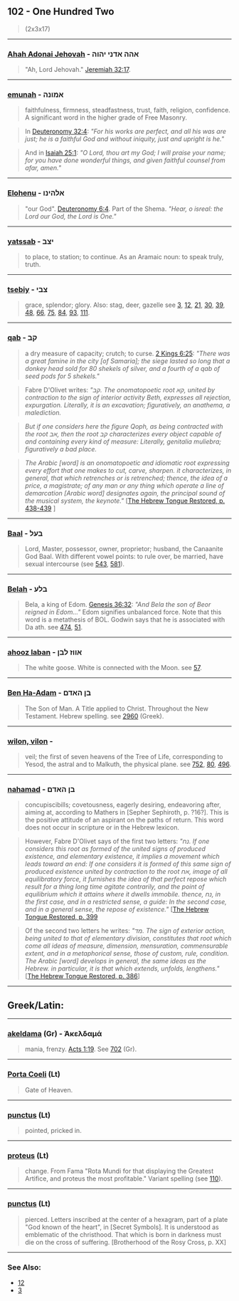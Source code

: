 ## 102 - One Hundred Two
> (2x3x17)

---

### [Ahah Adonai Jehovah](/keys/AHH.ADNI.IHVH) - אהה אדני יהוה
> "Ah, Lord Jehovah." [Jeremiah 32:17](http://biblehub.com/jeremiah/32-17.htm).

---

### [emunah](/keys/AMVNH) - אמונה
> faithfulness, firmness, steadfastness, trust, faith, religion, confidence. A significant word in the higher grade of Free Masonry.

> In [Deuteronomy 32:4](http://biblehub.com/deuteronomy/32-4.htm): *"For his works are perfect, and all his was are just; he is a faithful God and without iniquity, just and upright is he."*

> And in [Isaiah 25:1](http://biblehub.com/isaiah/25-1.htm): *"O Lord, thou art my God; I will praise your name; for you have done wonderful things, and given faithful counsel from afar, amen."*

---

### [Elohenu](/keys/ALHINV) - אלהינו
> "our God". [Deuteronomy 6:4](http://biblehub.com/deuteronomy/6-4.htm). Part of the Shema. *"Hear, o isreal: the Lord our God, the Lord is One."*

---

### [yatssab](/keys/ITzB) - יצב
> to place, to station; to continue. As an Aramaic noun: to speak truly, truth.

---

### [tsebiy](/keys/TzBI) - צבי
> grace, splendor; glory. Also: stag, deer, gazelle see [3](3), [12](12), [21](21), [30](30), [39](39), [48](48), [66](66), [75](75), [84](84), [93](93), [111](111).

---

### [qab](/keys/QB) - קב
> a dry measure of capacity; crutch; to curse. [2 Kings 6:25](http://biblehub.com/2_kings/6-25.htm): *"There was a great famine in the city [of Samaria]; the siege lasted so long that a donkey head sold for 80 shekels of silver, and a fourth of a qab of seed pods for 5 shekels."*

> Fabre D'Olivet writes: *"קב. The onomatopoetic root קא, united by contraction to the sign of interior activity Beth, expresses all rejection, expurgation. Literally, it is an excavation; figuratively, an anathema, a malediction.*

> *But if one considers here the figure Qoph, as being contracted with the root אב, then the root קב characterizes every object capable of and containing every kind of measure: Literally, genitalia muliebra; figuratively a bad place.*

> *The Arabic [word] is an onomatopoetic and idiomatic root expressing every effort that one makes to cut, carve, sharpen. it characterizes, in general, that which retrenches or is retrenched; thence, the idea of a price, a magistrate; of any man or any thing which operate a line of demarcation [Arabic word] designates again, the principal sound of the musical system, the keynote."* [[The Hebrew Tongue Restored, p. 438-439](https://archive.org/stream/hebraictongueres00fabriala#page/438/mode/2up)
]
---

### [Baal](/keys/BOL) - בעל
> Lord, Master, possessor, owner, proprietor; husband, the Canaanite God Baal. With different vowel points: to rule over, be married, have sexual intercourse (see [543](543), [581](581)).

---

### [Belah](/keys/BLO) - בלע
> Bela, a king of Edom. [Genesis 36:32](http://biblehub.com/genesis/36-32.htm): *"And Bela the son of Beor reigned in Edom..."* Edom signifies unbalanced force. Note that this word is a metathesis of BOL. Godwin says that he is associated with Da ath. see [474](474), [51](51).

---

### [ahooz laban](/keys/AVVZ.LBN) - אווז לבן
> The white goose. White is connected with the Moon. see [57](57).

---

### [Ben Ha-Adam](/keys/BN.HADM) - בן האדם
> The Son of Man. A Title applied to Christ. Throughout the New Testament. Hebrew spelling. see [2960](2960) (Greek).

---

### [wilon, vilon](/keys/VILVN) - 
> veil; the first of seven heavens of the Tree of Life, corresponding to Yesod, the astral and to Malkuth, the physical plane. see [752](752), [80](80), [496](496).

---

### [nahamad](/keys/NChMD) - בן האדם
> concupiscibills; covetousness, eagerly desiring, endeavoring after, aiming at, according to Mathers in [Sepher Sephiroth, p. ?16?]. This is the positive attitude of an aspirant on the paths of return. This word does not occur in scripture or in the Hebrew lexicon.

> However, Fabre D'Olivet says of the first two letters: *"נח. If one considers this root as formed of the united signs of produced existence, and elementary existence, it implies a movement which leads toward an end: If one considers it is formed of this same sign of produced existence united by contraction to the root אח, image of all equilibratory force, it furnishes the idea of that perfect repose which result for a thing long time agitate contrarily, and the point of equilibrium which it attains where it dwells immobile. thence, נח, in the first case, and in a restricted sense, a guide: In the second case, and in a general sense, the repose of existence."* [[The Hebrew Tongue Restored, p. 399](https://archive.org/stream/hebraictongueres00fabriala#page/398/mode/2up)

> Of the second two letters he writes: *"מד. The sign of exterior action, being united to that of elementary division, constitutes that root which come all ideas of measure, dimension, mensuration, commensurable extent, and in a metaphorical sense, those of custom, rule, condition. The Arabic [word] develops in general, the same ideas as the Hebrew. in particular, it is that which extends, unfolds, lengthens."* [[The Hebrew Tongue Restored, p. 386](https://archive.org/stream/hebraictongueres00fabriala#page/386/mode/2up)]

---

## Greek/Latin:

---

### [akeldama](/greek?word=akeldama) (Gr) - Ἁκελδαμά
> mania, frenzy. [Acts 1:19](http://biblehub.com/acts/1-19.htm). See [702](702) (Gr).

---

### [Porta Coeli](/latin?word=Porta+Coeli) (Lt)
> Gate of Heaven.

---

### [punctus](/latin?word=punctus) (Lt)
> pointed, pricked in.

---

### [proteus](/latin?word=proteus) (Lt)
> change. From Fama "Rota Mundi for that displaying the Greatest Artifice, and proteus the most profitable." Variant spelling (see [110](110)).

---

### [punctus](/latin?word=punctus) (Lt)
> pierced. Letters inscribed at the center of a hexagram, part of a plate "God known of the heart", in [Secret Symbols]. It is understood as emblematic of the christhood. That which is born in darkness must die on the cross of suffering. [Brotherhood of the Rosy Cross, p. XX]

---

### See Also:

- [12](12)
- [3](3)

